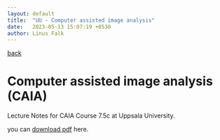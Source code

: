 ```yaml
---
layout: default
title:  "UU - Computer assisted image analysis"
date:   2023-05-13 15:07:19 +0530
author: Linus Falk
---
```


[back](https://falk0.github.io/)

# Computer assisted image analysis (CAIA) 
Lecture Notes for CAIA Course 7.5c at Uppsala University.

you can [download pdf](https://Falk0.github.io/notes/CAIA.pdf) here.



<object data="{{ site.url }}{{ https://Falk0.github.io }}/notes/CAIA.pdf" width="1000" height="1000" type="application/pdf"></object>